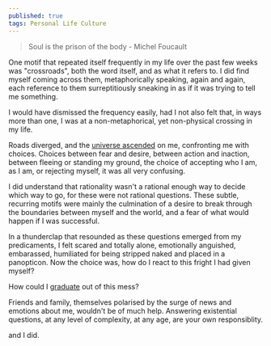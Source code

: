 ```yaml
---
published: true
tags: Personal Life Culture
---
```

> Soul is the prison of the body - Michel Foucault

One motif that repeated itself frequently in my life over the past few weeks was "crossroads", both the word itself, and as what it refers to. I did find myself coming across them, metaphorically speaking, again and again, each reference to them surreptitiously sneaking in as if it was trying to tell me something.

I would have dismissed the frequency easily, had I not also felt that, in ways more than one, I was at a non-metaphorical, yet non-physical crossing in my life.

Roads diverged, and the [universe ascended](http://surajsharma.blogspot.in/2008/01/games-people-play.html) on me, confronting me with choices. Choices between fear and desire, between action and inaction, between fleeing or standing my ground, the choice of accepting who I am, as I am, or rejecting myself, it was all very confusing.

I did understand that rationality wasn't a rational enough way to decide which way to go, for these were not rational questions. These subtle, recurring motifs were mainly the culmination of a desire to break through the boundaries between myself and the world, and a fear of what would happen if I was successful.

In a thunderclap that resounded as these questions emerged from my predicaments, I felt scared and totally alone, emotionally anguished, embarassed, humiliated for being stripped naked and placed in a panopticon. Now the choice was, how do I react to this fright I had given myself?

How could I [graduate](https://www.youtube.com/watch?v=gmrC_Pij5gc) out of this mess?

Friends and family, themselves polarised by the surge of news and emotions about me, wouldn't be of much help. Answering existential questions, at any level of complexity, at any age, are your own responsiblity. 

and I did.

